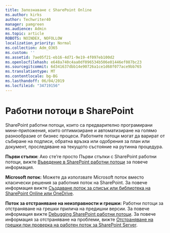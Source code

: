 ```yaml
---
title: Запознаване с SharePoint Online
ms.author: kirks
author: Techwriter40
manager: pamgreen
ms.audience: Admin
ms.topic: article
ROBOTS: NOINDEX, NOFOLLOW
localization_priority: Normal
ms.collection: Adm_O365
ms.custom: ''
ms.assetid: 7ae05f21-eb16-4d71-9e19-4f097eb100d2
ms.openlocfilehash: e648a740c4aa0df096534b506e01446ef087bc23
ms.sourcegitcommit: 6d341637dbb14e90726a1ce1d68f077ace9bb765
ms.translationtype: MT
ms.contentlocale: bg-BG
ms.lasthandoff: 06/04/2019
ms.locfileid: "34719156"
---
```

# <a name="workflows-in-sharepoint"></a>Работни потоци в SharePoint

<p>SharePoint работни потоци, които са предварително програмирани мини-приложения, които оптимизиране и автоматизиране на голямо разнообразие от бизнес процеси. Работните потоци могат да варират от събиране на подписи, обратна връзка или одобрения за план или документ, проследяване на текущото състояние на рутинна процедура.</p> <p><strong>Първи стъпки:</strong> Ако сте&rsquo;re просто Първи стъпки с SharePoint работни потоци, вижте <a href="https://support.office.com/en-us/article/introduction-to-sharepoint-workflow-07982276-54e8-4e17-8699-5056eff4d9e3">Въведение в SharePoint работни потоци</a> за повече информация.</p> <p><strong>Microsoft поток:</strong> Можете да използвате Microsoft поток вместо класически решения за работния поток на SharePoint. За повече информация вижте <a href="https://support.office.com/en-us/article/create-a-flow-for-a-list-or-library-in-sharepoint-online-or-onedrive-for-business-a9c3e03b-0654-46af-a254-20252e580d01">Създаване поток за списък или библиотека на SharePoint Online или OneDrive</a>.</p> <p><strong>Поток за отстраняване на неизправности и грешки:</strong> Работни потоци за отстраняване на грешки прилича на предишни версии. За повече информация вижте <a href="https://docs.microsoft.com/en-us/sharepoint/dev/general-development/debugging-sharepoint-server-workflows">Debugging SharePoint работни потоци</a>. За повече информация за отстраняване на проблеми, вижте <a title="грешки при проверка на работен поток за отстраняване на SharePoint Server" href="https://docs.microsoft.com/en-us/sharepoint/dev/general-development/troubleshooting-sharepoint-server-workflow-validation-errors-in-visio">Отстраняване на грешки при проверка на работен поток за SharePoint Server</a>.&nbsp;</p>

